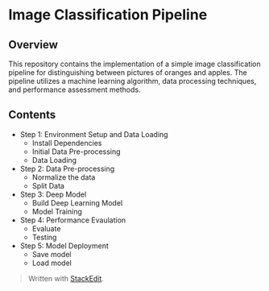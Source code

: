 # Image Classification Pipeline
## Overview

This repository contains the implementation of a simple image classification pipeline for distinguishing between pictures of oranges and apples. The pipeline utilizes a machine learning algorithm, data processing techniques, and performance assessment methods.

## Contents

 - Step 1: Environment Setup and Data Loading
	 - Install Dependencies
	 - Initial Data Pre-processing
	 - Data Loading
- Step 2: Data Pre-processing
	- Normalize the data
	- Split Data
- Step 3: Deep Model
	- Build Deep Learning Model
	- Model Training
- Step 4: Performance Evaulation
	- Evaluate
	- Testing
- Step 5: Model Deployment
	- Save model
	- Load model

 

> Written with [StackEdit](https://stackedit.io/).
